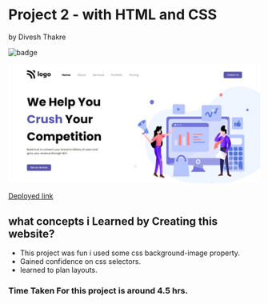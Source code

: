 # Project 2 - with HTML and CSS

by Divesh Thakre


 ![badge](https://img.shields.io/badge/Project-4-blue)


![preview](./assets/04.jpg)

[Deployed link ](https://divesh4.netlify.app/)

## what concepts i Learned by Creating this website?

- This project was fun i used some css background-image property.
- Gained confidence on css selectors.
- learned to plan layouts.


### Time Taken For this project is around 4.5 hrs.
